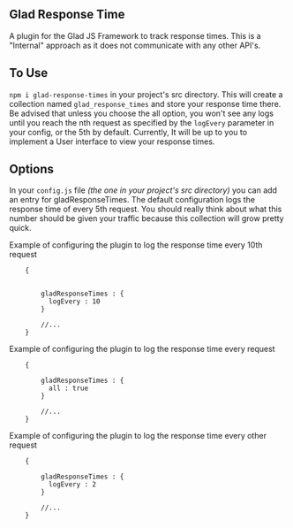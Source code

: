 ## Glad Response Time
A plugin for the Glad JS Framework to track response times. This is a "Internal" approach as it does not communicate with any other API's.

## To Use
`npm i glad-response-times` in your project's src directory. 
This will create a collection named `glad_response_times` and store your response time there.
Be advised that unless you choose the all option, you won't see any logs until you reach the nth request as specified by the `logEvery` 
parameter in your config, or the 5th by default. Currently, It will be up to you to implement a User interface to view your response times.

## Options
In your `config.js` file *(the one in your project's src directory)* you can add an entry for gladResponseTimes. The default configuration logs the response time of every 5th request.
You should really think about what this number should be given your traffic because this collection will grow pretty quick.

Example of configuring the plugin to log the response time every 10th request

```
    { 
        
    
        gladResponseTimes : {
          logEvery : 10
        }
        
        //...
    }
```

Example of configuring the plugin to log the response time every request

```
    { 
    
        gladResponseTimes : {
          all : true
        }
        
        //...
    }
```

Example of configuring the plugin to log the response time every other request

```
    { 

        gladResponseTimes : {
          logEvery : 2
        }
        
        //...
    }
```
